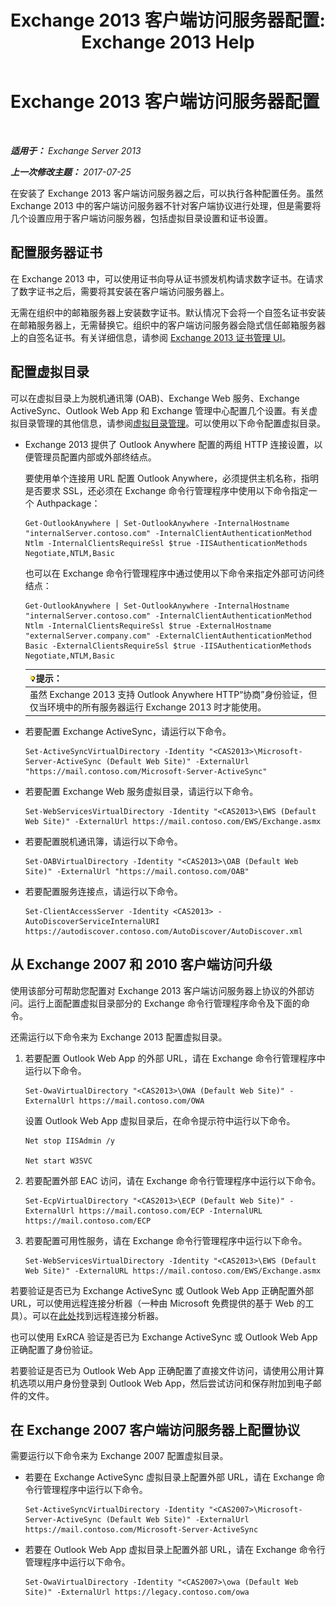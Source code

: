 ﻿---
title: 'Exchange 2013 客户端访问服务器配置: Exchange 2013 Help'
TOCTitle: Exchange 2013 客户端访问服务器配置
ms:assetid: 01432ae4-2a00-44a4-a4dd-4eb8d7e6cfae
ms:mtpsurl: https://technet.microsoft.com/zh-cn/library/Hh529912(v=EXCHG.150)
ms:contentKeyID: 50489826
ms.date: 01/11/2018
mtps_version: v=EXCHG.150
ms.translationtype: HT
---

# Exchange 2013 客户端访问服务器配置

 

_**适用于：** Exchange Server 2013_

_**上一次修改主题：** 2017-07-25_

在安装了 Exchange 2013 客户端访问服务器之后，可以执行各种配置任务。虽然 Exchange 2013 中的客户端访问服务器不针对客户端协议进行处理，但是需要将几个设置应用于客户端访问服务器，包括虚拟目录设置和证书设置。

## 配置服务器证书

在 Exchange 2013 中，可以使用证书向导从证书颁发机构请求数字证书。在请求了数字证书之后，需要将其安装在客户端访问服务器上。

无需在组织中的邮箱服务器上安装数字证书。默认情况下会将一个自签名证书安装在邮箱服务器上，无需替换它。组织中的客户端访问服务器会隐式信任邮箱服务器上的自签名证书。有关详细信息，请参阅 [Exchange 2013 证书管理 UI](exchange-2013-certificate-management-ui-exchange-2013-help.md)。

## 配置虚拟目录

可以在虚拟目录上为脱机通讯簿 (OAB)、Exchange Web 服务、Exchange ActiveSync、Outlook Web App 和 Exchange 管理中心配置几个设置。有关虚拟目录管理的其他信息，请参阅[虚拟目录管理](virtual-directory-management-exchange-2013-help.md)。可以使用以下命令配置虚拟目录。

  - Exchange 2013 提供了 Outlook Anywhere 配置的两组 HTTP 连接设置，以便管理员配置内部或外部终结点。
    
    要使用单个连接用 URL 配置 Outlook Anywhere，必须提供主机名称，指明是否要求 SSL，还必须在 Exchange 命令行管理程序中使用以下命令指定一个 Authpackage：
    
        Get-OutlookAnywhere | Set-OutlookAnywhere -InternalHostname "internalServer.contoso.com" -InternalClientAuthenticationMethod Ntlm -InternalClientsRequireSsl $true -IISAuthenticationMethods Negotiate,NTLM,Basic
    
    也可以在 Exchange 命令行管理程序中通过使用以下命令来指定外部可访问终结点：
    
        Get-OutlookAnywhere | Set-OutlookAnywhere -InternalHostname "internalServer.contoso.com" -InternalClientAuthenticationMethod Ntlm -InternalClientsRequireSsl $true -ExternalHostname "externalServer.company.com" -ExternalClientAuthenticationMethod Basic -ExternalClientsRequireSsl $true -IISAuthenticationMethods Negotiate,NTLM,Basic
    
    <table>
    <thead>
    <tr class="header">
    <th><img src="images/Bb124558.tip(EXCHG.150).gif" title="提示" alt="提示" />提示：</th>
    </tr>
    </thead>
    <tbody>
    <tr class="odd">
    <td>虽然 Exchange 2013 支持 Outlook Anywhere HTTP“协商”身份验证，但仅当环境中的所有服务器运行 Exchange 2013 时才能使用。</td>
    </tr>
    </tbody>
    </table>


  - 若要配置 Exchange ActiveSync，请运行以下命令。
    
        Set-ActiveSyncVirtualDirectory -Identity "<CAS2013>\Microsoft-Server-ActiveSync (Default Web Site)" -ExternalUrl "https://mail.contoso.com/Microsoft-Server-ActiveSync"

  - 若要配置 Exchange Web 服务虚拟目录，请运行以下命令。
    
        Set-WebServicesVirtualDirectory -Identity "<CAS2013>\EWS (Default Web Site)" -ExternalUrl https://mail.contoso.com/EWS/Exchange.asmx

  - 若要配置脱机通讯簿，请运行以下命令。
    
        Set-OABVirtualDirectory -Identity "<CAS2013>\OAB (Default Web Site)" -ExternalUrl "https://mail.contoso.com/OAB"

  - 若要配置服务连接点，请运行以下命令。
    
        Set-ClientAccessServer -Identity <CAS2013> -AutoDiscoverServiceInternalURI https://autodiscover.contoso.com/AutoDiscover/AutoDiscover.xml

## 从 Exchange 2007 和 2010 客户端访问升级

使用该部分可帮助您配置对 Exchange 2013 客户端访问服务器上协议的外部访问。运行上面配置虚拟目录部分的 Exchange 命令行管理程序命令及下面的命令。

还需运行以下命令来为 Exchange 2013 配置虚拟目录。

1.  若要配置 Outlook Web App 的外部 URL，请在 Exchange 命令行管理程序中运行以下命令。
    
        Set-OwaVirtualDirectory "<CAS2013>\OWA (Default Web Site)" -ExternalUrl https://mail.contoso.com/OWA
    
    设置 Outlook Web App 虚拟目录后，在命令提示符中运行以下命令。
    
        Net stop IISAdmin /y
    
        Net start W3SVC

2.  若要配置外部 EAC 访问，请在 Exchange 命令行管理程序中运行以下命令。
    
        Set-EcpVirtualDirectory "<CAS2013>\ECP (Default Web Site)" -ExternalUrl https://mail.contoso.com/ECP -InternalURL https://mail.contoso.com/ECP 

3.  若要配置可用性服务，请在 Exchange 命令行管理程序中运行以下命令。
    
        Set-WebServicesVirtualDirectory -Identity "<CAS2013>\EWS (Default Web Site)" -ExternalURL https://mail.contoso.com/EWS/Exchange.asmx

若要验证是否已为 Exchange ActiveSync 或 Outlook Web App 正确配置外部 URL，可以使用远程连接分析器（一种由 Microsoft 免费提供的基于 Web 的工具）。可以在[此处](http://go.microsoft.com/fwlink/?linkid=154308)找到远程连接分析器。

也可以使用 ExRCA 验证是否已为 Exchange ActiveSync 或 Outlook Web App 正确配置了身份验证。

若要验证是否已为 Outlook Web App 正确配置了直接文件访问，请使用公用计算机选项以用户身份登录到 Outlook Web App，然后尝试访问和保存附加到电子邮件的文件。

## 在 Exchange 2007 客户端访问服务器上配置协议

需要运行以下命令来为 Exchange 2007 配置虚拟目录。

  - 若要在 Exchange ActiveSync 虚拟目录上配置外部 URL，请在 Exchange 命令行管理程序中运行以下命令。
    
        Set-ActiveSyncVirtualDirectory -Identity "<CAS2007>\Microsoft-Server-ActiveSync (Default Web Site)" -ExternalUrl https://mail.contoso.com/Microsoft-Server-ActiveSync

  - 若要在 Outlook Web App 虚拟目录上配置外部 URL，请在 Exchange 命令行管理程序中运行以下命令。
    
        Set-OwaVirtualDirectory -Identity "<CAS2007>\owa (Default Web Site)" -ExternalUrl https://legacy.contoso.com/owa

